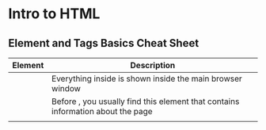 # Intro to HTML
 
  
## Element and Tags Basics Cheat Sheet

| Element  | Description |
| ------------- | ------------- |
| <body> | Everything inside is shown inside the main browser window  |
| <head>  | Before <body>, you usually find this element that contains information about the page  |
| <title> | The contents of are either shown in the top of the browser or on the tab of that page|
| <p> | Contents are put into a paragraph  |
| <h1>-<h6>| These create headings of varying sizes where <h1> is the largest and <h6> is the smallest |
| <strong> | Words wrapped in this tag are marked as important and made bold |
| <em> | Words wrapped in this tag are emphasized  |
| <br> | Creates a line break  |
| <ol> | Creates an ordered list |
| <li> | List Item, items in lists must be wrapped in <li> tag |
| <ul> |Creates an unordered list  |
| \ <!-- --> | Adds a comment that will not be visible to the user's browser |
| <a href="URL"> |This creates a link to page referenced in href attribute  |


# Intro to JavaScript

[Return to Homepage](https://claudiobailon.github.io/reading-notes/)


 
>Education is not the learning of facts,
>but the training of the mind to think.
> -- <cite>[Albert Einstein][1]</cite>

[1]:https://www.goodreads.com/quotes/6137386-education-is-not-the-learning-of-facts-but-the-training

